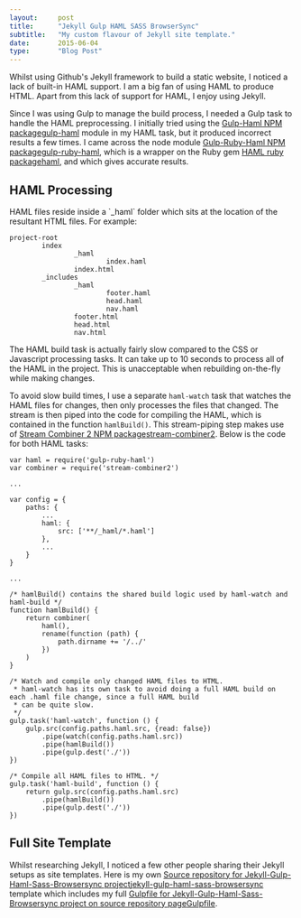 ```yaml
---
layout:     post
title:      "Jekyll Gulp HAML SASS BrowserSync"
subtitle:   "My custom flavour of Jekyll site template."
date:       2015-06-04
type:       "Blog Post"
---
```


Whilst using Github's Jekyll framework to build a static website, I noticed a lack of built-in HAML support. I am a big fan of using HAML to produce HTML. Apart from this lack of support for HAML, I enjoy using Jekyll.

Since I was using Gulp to manage the build process, I needed a Gulp task to handle the HAML preprocessing. I initially tried using the <a href="https://www.npmjs.com/package/gulp-haml"><span>Gulp-Haml NPM package</span>gulp-haml</a> module in my HAML task, but it produced incorrect results a few times. I came across the node module <a href="https://github.com/moneypenny/gulp-ruby-haml"><span>Gulp-Ruby-Haml NPM package</span>gulp-ruby-haml</a>, which is a wrapper on the Ruby gem <a href="https://rubygems.org/gems/haml"><span>HAML ruby package</span>haml</a>, and which gives accurate results.

<h2 class="section-heading">HAML Processing</h2>
HAML files reside inside a `_haml` folder which sits at the location of the resultant HTML files. For example:
<pre><code class="bash">project-root
        index
                _haml
                        index.haml
                index.html
        _includes
                _haml
                        footer.haml
                        head.haml
                        nav.haml
                footer.html
                head.html
                nav.html
</code></pre>

<p>The HAML build task is actually fairly slow compared to the CSS or Javascript processing tasks. It can take up to 10 seconds to process all of the HAML in the project. This is unacceptable when rebuilding on-the-fly while making changes.</p>

To avoid slow build times, I use a separate `haml-watch` task that watches the HAML files for changes, then only processes the files that changed. The stream is then piped into the code for compiling the HAML, which is contained in the function `hamlBuild()`. This stream-piping step makes use of <a href="https://www.npmjs.com/package/stream-combiner2"><span>Stream Combiner 2 NPM package</span>stream-combiner2</a>. Below is the code for both HAML tasks:

<pre><code class="javascript">var haml = require('gulp-ruby-haml')
var combiner = require('stream-combiner2')

...

var config = {
    paths: {
        ...
        haml: {
            src: ['**/_haml/*.haml']
        },
        ...
    }
}

...

/* hamlBuild() contains the shared build logic used by haml-watch and haml-build */
function hamlBuild() {
    return combiner(
        haml(),
        rename(function (path) {
            path.dirname += '/../'
        })
    )
}

/* Watch and compile only changed HAML files to HTML.
 * haml-watch has its own task to avoid doing a full HAML build on each .haml file change, since a full HAML build
 * can be quite slow.
 */
gulp.task('haml-watch', function () {
    gulp.src(config.paths.haml.src, {read: false})
        .pipe(watch(config.paths.haml.src))
        .pipe(hamlBuild())
        .pipe(gulp.dest('./'))
})

/* Compile all HAML files to HTML. */
gulp.task('haml-build', function () {
    return gulp.src(config.paths.haml.src)
        .pipe(hamlBuild())
        .pipe(gulp.dest('./'))
})
</code></pre>

<h2 class="section-heading">Full Site Template</h2>
Whilst researching Jekyll, I noticed a few other people sharing their Jekyll setups as site templates. Here is my own <a href="https://github.com/robinrob/jekyll-gulp-haml-sass-browsersync.git"><span>Source repository for Jekyll-Gulp-Haml-Sass-Browsersync project</span>jekyll-gulp-haml-sass-browsersync</a> template which includes my full <a href="https://github.com/robinrob/jekyll-gulp-haml-sass-browsersync/blob/master/gulpfile.js"><span>Gulpfile for Jekyll-Gulp-Haml-Sass-Browsersync project on source repository page</span>Gulpfile</a>.